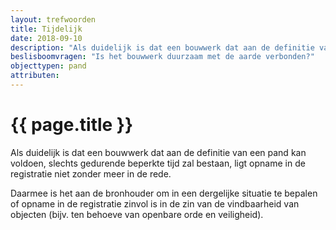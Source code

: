 ```yaml
---
layout: trefwoorden
title: Tijdelijk
date: 2018-09-10
description: "Als duidelijk is dat een bouwwerk dat aan de definitie van een pand kan voldoen, slechts gedurende beperkte tijd zal bestaan, ligt opname in de registratie niet zonder meer in de rede"
beslisboomvragen: "Is het bouwwerk duurzaam met de aarde verbonden?"
objecttypen: pand
attributen:
---
```


# {{ page.title }}

Als duidelijk is dat een bouwwerk dat aan de definitie van een pand kan voldoen, slechts gedurende beperkte tijd zal bestaan, ligt opname in de registratie niet zonder meer in de rede.

Daarmee is het aan de bronhouder om in een dergelijke situatie te bepalen of opname in de registratie zinvol is in de zin van de vindbaarheid van objecten (bijv. ten behoeve van openbare orde en veiligheid).

